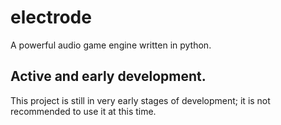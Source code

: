 # electrode
A powerful audio game engine written in python.

## Active and early development.
This project is still in very early stages of development; it is not recommended to use it at this time.